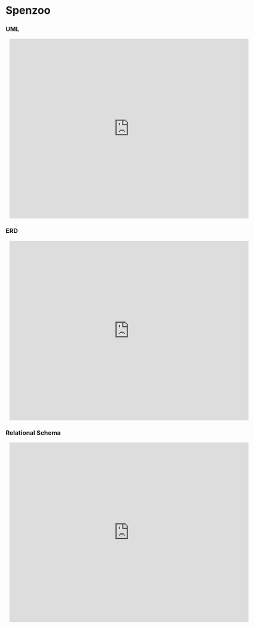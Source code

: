 # Spenzoo

### UML

<div style="width: 640px; height: 480px; margin: 10px; position: relative;"><iframe allowfullscreen frameborder="0" style="width:640px; height:480px" src="https://lucid.app/documents/embeddedchart/1fe72eab-d8c5-4e61-ba60-7a36dcb2c477" id="QqPkgQ.WGqlt"></iframe></div>

### ERD

<div style="width: 640px; height: 480px; margin: 10px; position: relative;"><iframe allowfullscreen frameborder="0" style="width:640px; height:480px" src="https://lucid.app/documents/embeddedchart/2b9924ee-fb2f-4fab-bcd1-8643e0d98fc2" id="aXOkAv7.iga0"></iframe></div>

### Relational Schema

<div style="width: 640px; height: 480px; margin: 10px; position: relative;"><iframe allowfullscreen frameborder="0" style="width:640px; height:480px" src="https://lucid.app/documents/embeddedchart/2b9924ee-fb2f-4fab-bcd1-8643e0d98fc2" id="GXOkw5CyP2yX"></iframe></div>
